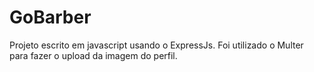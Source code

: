# GoBarber

Projeto escrito em javascript usando o ExpressJs.
Foi utilizado o Multer para fazer o upload da imagem do perfil.

